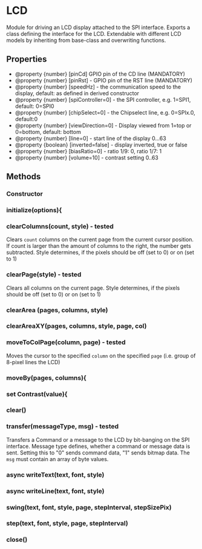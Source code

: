 # LCD
Module for driving an LCD display attached to the SPI interface.
Exports a class defining the interface for the LCD.
Extendable with different LCD models by inheriting from base-class and overwriting functions.

## Properties
* @property {number} [pinCd] GPIO pin of the CD line (MANDATORY)
 * @property {number} [pinRst] - GPIO pin of the RST line (MANDATORY)
 * @property {number} [speedHz] - the communication speed to the display, default: as defined in derived constructor 
 * @property {number} [spiController=0] - the SPI controller, e.g. 1=SPI1, default: 0=SPI0
 * @property {number} [chipSelect=0] - the Chipselect line, e.g. 0=SPIx.0, default:0
 * @property {number} [viewDirection=0] - Display viewed from 1=top or 0=bottom, default: bottom
 * @property {number} [line=0] - start line of the display 0...63
 * @property {boolean} [inverted=false] - display inverted, true or false 
 * @property {number} [biasRatio=0] - ratio 1/9: 0, ratio 1/7: 1
 * @property {number} [volume=10] - contrast setting 0..63

## Methods
### Constructor
### initialize(options){
### clearColumns(count, style) - tested
Clears `count` columns on the current page from the current cursor position. If count is larger than the amount of columns to the right, the number gets subtracted.
Style determines, if the pixels should be off (set to 0) or on (set to 1)
### clearPage(style) - tested
Clears all columns on the current page.
Style determines, if the pixels should be off (set to 0) or on (set to 1)

### clearArea (pages, columns, style)
### clearAreaXY(pages, columns, style, page, col)
### moveToColPage(column, page) - tested
Moves the cursor to the specified `column` on the specified `page` (i.e. group of 8-pixel lines the LCD)
### moveBy(pages, columns){
### set Contrast(value){
### clear()
### transfer(messageType, msg) - tested
Transfers a Command or a message to the LCD by bit-banging on the SPI interface. Message type defines, whether a command or message data is sent.
Setting this to "0" sends command data, "1" sends bitmap data.
The `msg` must contain an array of byte values.
### async writeText(text, font, style)
### async writeLine(text, font, style)
### swing(text, font, style, page, stepInterval, stepSizePix)
### step(text, font, style, page, stepInterval)
### close()
